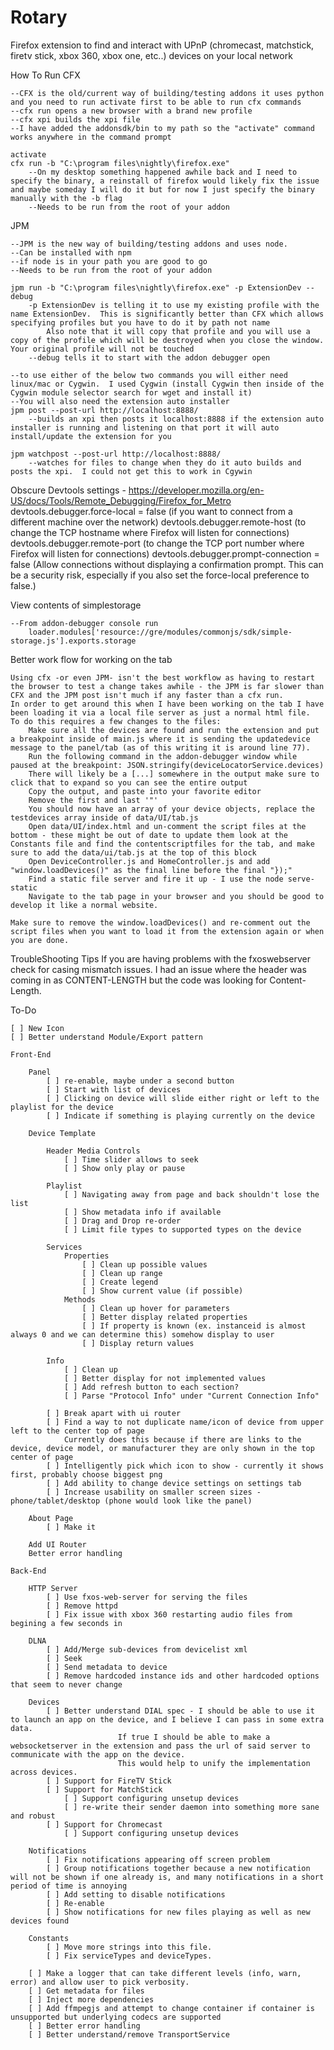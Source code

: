 Rotary
======

Firefox extension to find and interact with UPnP (chromecast, matchstick, firetv stick, xbox 360, xbox one, etc..) devices on your local network

How To Run
 CFX

 	--CFX is the old/current way of building/testing addons it uses python and you need to run activate first to be able to run cfx commands
	--cfx run opens a new browser with a brand new profile
	--cfx xpi builds the xpi file
	--I have added the addonsdk/bin to my path so the "activate" command works anywhere in the command prompt

	activate
	cfx run -b "C:\program files\nightly\firefox.exe"
		--On my desktop something happened awhile back and I need to specify the binary, a reinstall of firefox would likely fix the issue and maybe someday I will do it but for now I just specify the binary manually with the -b flag 
		--Needs to be run from the root of your addon
JPM

	--JPM is the new way of building/testing addons and uses node.
	--Can be installed with npm
	--if node is in your path you are good to go
	--Needs to be run from the root of your addon

	jpm run -b "C:\program files\nightly\firefox.exe" -p ExtensionDev --debug
		-p ExtensionDev is telling it to use my existing profile with the name ExtensionDev.  This is significantly better than CFX which allows specifying profiles but you have to do it by path not name
			Also note that it will copy that profile and you will use a copy of the profile which will be destroyed when you close the window.  Your original profile will not be touched
		--debug tells it to start with the addon debugger open

	--to use either of the below two commands you will either need linux/mac or Cygwin.  I used Cygwin (install Cygwin then inside of the Cygwin module selector search for wget and install it)
	--You will also need the extension auto installer
	jpm post --post-url http://localhost:8888/
		--builds an xpi then posts it localhost:8888 if the extension auto installer is running and listening on that port it will auto install/update the extension for you

	jpm watchpost --post-url http://localhost:8888/
		--watches for files to change when they do it auto builds and posts the xpi.  I could not get this to work in Cgywin

Obscure Devtools settings - https://developer.mozilla.org/en-US/docs/Tools/Remote_Debugging/Firefox_for_Metro
    devtools.debugger.force-local = false (if you want to connect from a different machine over the network)
    devtools.debugger.remote-host (to change the TCP hostname where Firefox will listen for connections)
    devtools.debugger.remote-port (to change the TCP port number where Firefox will listen for connections)
    devtools.debugger.prompt-connection = false (Allow connections without displaying a confirmation prompt.  This can be a security risk, especially if you also set the force-local preference to false.)


View contents of simplestorage

	--From addon-debugger console run
		loader.modules['resource://gre/modules/commonjs/sdk/simple-storage.js'].exports.storage

Better work flow for working on the tab

	Using cfx -or even JPM- isn't the best workflow as having to restart the browser to test a change takes awhile - the JPM is far slower than CFX and the JPM post isn't much if any faster than a cfx run.
	In order to get around this when I have been working on the tab I have been loading it via a local file server as just a normal html file.
	To do this requires a few changes to the files:
		Make sure all the devices are found and run the extension and put a breakpoint inside of main.js where it is sending the updatedevice message to the panel/tab (as of this writing it is around line 77).
		Run the following command in the addon-debugger window while paused at the breakpoint: JSON.stringify(deviceLocatorService.devices)
		There will likely be a [...] somewhere in the output make sure to click that to expand so you can see the entire output
		Copy the output, and paste into your favorite editor
		Remove the first and last '"'
		You should now have an array of your device objects, replace the testdevices array inside of data/UI/tab.js
		Open data/UI/index.html and un-comment the script files at the bottom - these might be out of date to update them look at the Constants file and find the contentscriptfiles for the tab, and make sure to add the data/ui/tab.js at the top of this block
		Open DeviceController.js and HomeController.js and add "window.loadDevices()" as the final line before the final "});"
		Find a static file server and fire it up - I use the node serve-static
		Navigate to the tab page in your browser and you should be good to develop it like a normal website.

	Make sure to remove the window.loadDevices() and re-comment out the script files when you want to load it from the extension again or when you are done.

TroubleShooting Tips
    If you are having problems with the fxoswebserver check for casing mismatch issues.  I had an issue
    where the header was coming in as CONTENT-LENGTH but the code was looking for Content-Length.

To-Do

	[ ]	New Icon
	[ ] Better understand Module/Export pattern

	Front-End

        Panel
            [ ] re-enable, maybe under a second button
            [ ] Start with list of devices
            [ ] Clicking on device will slide either right or left to the playlist for the device
            [ ] Indicate if something is playing currently on the device

        Device Template

            Header Media Controls
                [ ] Time slider allows to seek
                [ ] Show only play or pause

            Playlist
                [ ] Navigating away from page and back shouldn't lose the list
                [ ] Show metadata info if available
                [ ] Drag and Drop re-order
				[ ] Limit file types to supported types on the device

            Services
                Properties
                    [ ] Clean up possible values
                    [ ] Clean up range
                    [ ] Create legend
                    [ ] Show current value (if possible)
                Methods
                    [ ] Clean up hover for parameters
                    [ ] Better display related properties
                    [ ] If property is known (ex. instanceid is almost always 0 and we can determine this) somehow display to user
                    [ ] Display return values

            Info
                [ ] Clean up
                [ ] Better display for not implemented values
                [ ] Add refresh button to each section?
                [ ] Parse "Protocol Info" under "Current Connection Info"

            [ ] Break apart with ui router
            [ ] Find a way to not duplicate name/icon of device from upper left to the center top of page
                Currently does this because if there are links to the device, device model, or manufacturer they are only shown in the top center of page
            [ ] Intelligently pick which icon to show - currently it shows first, probably choose biggest png
            [ ] Add ability to change device settings on settings tab
            [ ] Increase usability on smaller screen sizes - phone/tablet/desktop (phone would look like the panel)

        About Page
            [ ] Make it

        Add UI Router
        Better error handling

    Back-End

        HTTP Server
			[ ] Use fxos-web-server for serving the files
            [ ] Remove httpd
            [ ] Fix issue with xbox 360 restarting audio files from begining a few seconds in

        DLNA
            [ ] Add/Merge sub-devices from devicelist xml
            [ ] Seek
            [ ] Send metadata to device
            [ ] Remove hardcoded instance ids and other hardcoded options that seem to never change

        Devices
            [ ] Better understand DIAL spec - I should be able to use it to launch an app on the device, and I believe I can pass in some extra data.
                            If true I should be able to make a websocketserver in the extension and pass the url of said server to communicate with the app on the device.
                            This would help to unify the implementation across devices.
            [ ] Support for FireTV Stick
            [ ] Support for MatchStick
                [ ] Support configuring unsetup devices
                [ ] re-write their sender daemon into something more sane and robust
            [ ] Support for Chromecast
                [ ] Support configuring unsetup devices

        Notifications
            [ ] Fix notifications appearing off screen problem
            [ ] Group notifications together because a new notification will not be shown if one already is, and many notifications in a short period of time is annoying
            [ ] Add setting to disable notifications
            [ ] Re-enable
            [ ] Show notifications for new files playing as well as new devices found

        Constants
			[ ] Move more strings into this file.
			[ ] Fix serviceTypes and deviceTypes.

        [ ] Make a logger that can take different levels (info, warn, error) and allow user to pick verbosity.
        [ ] Get metadata for files
        [ ] Inject more dependencies
        [ ] Add ffmpegjs and attempt to change container if container is unsupported but underlying codecs are supported
        [ ] Better error handling
        [ ] Better understand/remove TransportService